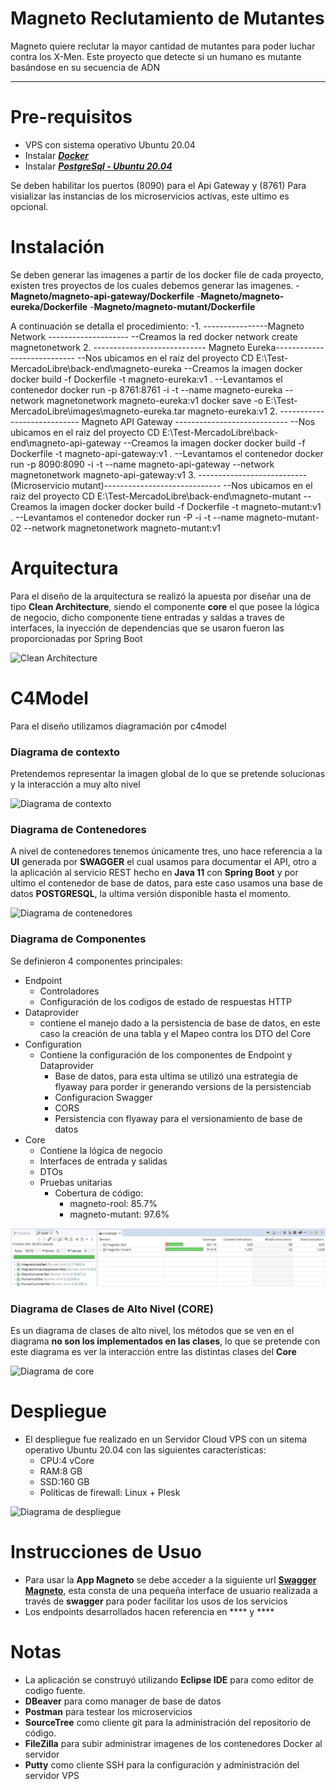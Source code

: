 # Magneto Reclutamiento de Mutantes

Magneto quiere reclutar la mayor cantidad de mutantes para poder luchar contra los X-Men. Este proyecto que detecte si un
humano es mutante basándose en su secuencia de ADN
___________________________________________________________________

# Pre-requisitos

- VPS con sistema operativo Ubuntu 20.04
- Instalar **[*Docker*](https://docs.docker.com/get-docker/)**
- Instalar **[*PostgreSql - Ubuntu 20.04*](https://www.digitalocean.com/community/tutorials/how-to-install-and-use-postgresql-on-ubuntu-20-04-es)**

Se deben habilitar los puertos (8090) para el Api Gateway y (8761) Para visializar las instancias de los microservicios activas, este ultimo es opcional.

# Instalación

Se deben generar las imagenes a partir de los docker file de cada proyecto, existen tres proyectos de los cuales debemos generar las imagenes.
    -**Magneto/magneto-api-gateway/Dockerfile**
    -**Magneto/magneto-eureka/Dockerfile**
    -**Magneto/magneto-mutant/Dockerfile**

A continuación se detalla el procedimiento:
-1. ----------------Magneto Network --------------------
--Creamos la red
docker network create magnetonetwork
2. ----------------------------  Magneto Eureka----------------------------
--Nos ubicamos en el raiz del proyecto
CD E:\Test-MercadoLibre\back-end\magneto-eureka
--Creamos la imagen docker
docker build -f Dockerfile -t magneto-eureka:v1 .
--Levantamos el contenedor
docker run -p 8761:8761 -i -t --name magneto-eureka --network magnetonetwork magneto-eureka:v1
docker save -o E:\Test-MercadoLibre\images\magneto-eureka.tar magneto-eureka:v1
2. ----------------------------  Magneto API Gateway ----------------------------
--Nos ubicamos en el raiz del proyecto
CD E:\Test-MercadoLibre\back-end\magneto-api-gateway
--Creamos la imagen docker
docker build -f Dockerfile -t magneto-api-gateway:v1 .
--Levantamos el contenedor
docker run -p 8090:8090 -i -t --name magneto-api-gateway --network magnetonetwork magneto-api-gateway:v1
3. ---------------------------(Microservicio mutant)-----------------------------
--Nos ubicamos en el raiz del proyecto
CD E:\Test-MercadoLibre\back-end\magneto-mutant
--Creamos la imagen docker
docker build -f Dockerfile -t magneto-mutant:v1 .
--Levantamos el contenedor
docker run -P -i -t --name magneto-mutant-02 --network magnetonetwork magneto-mutant:v1
## 
# Arquitectura

Para el diseño de la arquitectura se realizó la apuesta por diseñar una de tipo **Clean Architecture**, siendo el componente **core** el que posee la lógica de negocio, dicho componente tiene entradas y saldas a traves de interfaces, la inyección de dependencias que se usaron fueron las proporcionadas por Spring Boot

![Clean Architecture](ops/readme/ca.png?raw=true)

# C4Model

Para el diseño utilizamos diagramación por c4model

### Diagrama de contexto

Pretendemos representar la imagen global de lo que se pretende solucionas y la interacción a muy alto nivel

![Diagrama de contexto](ops/readme/dcontext.png?raw=true)

### Diagrama de Contenedores

A nivel de contenedores tenemos únicamente tres, uno hace referencia a la **UI** generada por **SWAGGER** el cual usamos para documentar el API, otro a la aplicación al servicio REST hecho en **Java 11** con **Spring Boot** y por ultimo el contenedor de base de datos, para este caso usamos una base de datos **POSTGRESQL**, la ultima versión disponible hasta el momento.

![Diagrama de contenedores](ops/readme/dcontenedor.png?raw=true)
### Diagrama de Componentes

Se definieron 4 componentes principales:

- Endpoint
    - Controladores
    - Configuración de los codigos de estado de respuestas HTTP
- Dataprovider
    - contiene el manejo dado a la persistencia de base de datos, en este caso la creación de una tabla y el Mapeo contra los DTO del Core
- Configuration
    - Contiene la configuración de los componentes de Endpoint  y Dataprovider
        - Base de datos, para esta ultima se utilizó una estrategia de flyaway para porder ir generando versions de la persistenciab
        - Configuracion Swagger
        - CORS
        - Persistencia con flyaway para el versionamiento de base de datos
- Core
    - Contiene la lógica de negocio
    - Interfaces de entrada y salidas
    - DTOs
    - Pruebas unitarias
        - Cobertura de código:
            -   magneto-rool: 85.7%
            -   magneto-mutant: 97.6%

![Diagrama de componentes](img/code-coverage_1.JPG?raw=true)

### Diagrama de Clases de  Alto Nivel (CORE)

Es un diagrama de clases de alto nivel, los métodos que se ven en el diagrama **no son los implementados en las clases**, lo que se pretende con este diagrama es ver la interacción entre las distintas clases del **Core**

![Diagrama de core](ops/readme/core.png?raw=true)
# Despliegue

- El despliegue fue realizado en un Servidor Cloud VPS con un sitema operativo Ubuntu 20.04 con las siguientes características:
    - CPU:4 vCore
    - RAM:8 GB
    - SSD:160 GB
    - Políticas de firewall: Linux + Plesk

![Diagrama de despliegue](ops/readme/despliegue.png?raw=true)

# Instrucciones de Usuo

- Para usar la **App Magneto** se debe acceder a la siguiente url  [**Swagger Magneto**](http://82.223.99.25:8090/magneto/swagger-ui.html#/human-controller), esta consta de una pequeña interface de usuario realizada a través de **swagger** para poder facilitar los usos de los servicios
- Los endpoints desarrollados hacen referencia en  ****   y  ****

# Notas

- La aplicación se construyó utilizando **Eclipse IDE** para como editor de codigo fuente.
- **DBeaver** para como manager de base de datos
- **Postman** para testear los microservicios
- **SourceTree** como cliente git para la administración del repositorio de código.
- **FileZilla** para subir administrar imagenes de los contenedores Docker al servidor
- **Putty** como cliente SSH para la configuración y administración del servidor VPS
